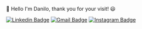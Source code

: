 👋 Hello I'm Danilo, thank you for your visit! 😃
<p><a href="https://www.linkedin.com/in/danilo-portor/" rel="nofollow"><img src="https://camo.githubusercontent.com/06545c27e7839e364dd109cfedf1c1fe93fca3bc/68747470733a2f2f696d672e736869656c64732e696f2f62616467652f2d4c696e6b6564496e2d626c75653f7374796c653d666c6174266c6f676f3d4c696e6b6564696e266c6f676f436f6c6f723d7768697465266c696e6b3d68747470733a2f2f7777772e6c696e6b6564696e2e636f6d2f696e2f726562656363616d616e7a692f" alt="Linkedin Badge" data-canonical-src="https://img.shields.io/badge/-LinkedIn-blue?style=flat&amp;logo=Linkedin&amp;logoColor=white&amp;"></a>
<a href="mailto:dprosa23@gmail.com"><img src="https://camo.githubusercontent.com/dc2123e2140118ba042e380f4aa9b701a9b3df65/68747470733a2f2f696d672e736869656c64732e696f2f62616467652f2d476d61696c2d6331343433383f7374796c653d666c6174266c6f676f3d476d61696c266c6f676f436f6c6f723d7768697465266c696e6b3d6d61696c746f3a726562656363616d616e7a6940676d61696c2e636f6d" alt="Gmail Badge" data-canonical-src="https://img.shields.io/badge/-Gmail-c14438?style=flat&amp;logo=Gmail&amp;logoColor=white&amp;"></a>
<a href="https://www.instagram.com/dprosa_23/" rel="nofollow"><img src="https://camo.githubusercontent.com/7f10a1f69c0c22441f08691b6591a674bea89122/68747470733a2f2f696d672e736869656c64732e696f2f62616467652f2d496e7374616772616d2d4331333538343f7374796c653d666c6174266c6162656c436f6c6f723d433133353834266c6f676f3d696e7374616772616d266c6f676f436f6c6f723d7768697465266c696e6b3d68747470733a2f2f7777772e696e7374616772616d2e636f6d2f636f64657077722f" alt="Instagram Badge" data-canonical-src="https://img.shields.io/badge/-Instagram-C13584?style=flat&amp;labelColor=C13584&amp;logo=instagram&amp;logoColor=white&amp;"></a></p>
<!--
**DaniloPorto30/DaniloPorto30** is a ✨ _special_ ✨ repository because its `README.md` (this file) appears on your GitHub profile.

Here are some ideas to get you started:
----
Hi I'm Danilo.
  
I'm a Web developer from Brazil. 🌐

If you want to know a little more about me, stay here and see if I can help you in any way.👇
My goal is to help develop, implement new technologies.📌✨
I'm a Front-End Developer.🖥
But I also have knowledge in: Angular, Java SCRIPT, Node JS, Python, C, PHP, C #, Flutter and COBOL.
I am a student of Systems Analysis and Development at Fatec - Americana. 📚👨🎓
And in my spare time I am curious and I am improving in API, Data Science, Flutter and new technologies.

I believe that dreams and goals can be achieved and realized, through determination, focus and work.
How can I help you? Think about it. I am open to new projects and challenges.🧮📈

I create ideas and develop solutions in the shape of software using my creativity and my technical knowledge in JavaScript / TypeScript by building web apps with Flutter and mobile-apps that aren't just beautiful, but are enjoyable to use and really problem-solvers. Also, I create APIs.

----

**Languages and Tools:**  

<code><img height="20" src="https://raw.githubusercontent.com/github/explore/80688e429a7d4ef2fca1e82350fe8e3517d3494d/topics/javascript/javascript.png"></code>
<code><img height="20" src="https://raw.githubusercontent.com/github/explore/80688e429a7d4ef2fca1e82350fe8e3517d3494d/topics/typescript/typescript.png"></code>
<code><img height="25" src="https://raw.githubusercontent.com/github/explore/80688e429a7d4ef2fca1e82350fe8e3517d3494d/topics/angular/angular.png"></code>
<code><img height="20" src="https://raw.githubusercontent.com/github/explore/80688e429a7d4ef2fca1e82350fe8e3517d3494d/topics/nodejs/nodejs.png"></code>
<code><img height="27" src="https://raw.githubusercontent.com/github/explore/80688e429a7d4ef2fca1e82350fe8e3517d3494d/topics/python/python.png"></code>
<code><img height="20" src="https://raw.githubusercontent.com/github/explore/80688e429a7d4ef2fca1e82350fe8e3517d3494d/topics/flutter/flutter.png"></code>
<code><img height="20" src="https://raw.githubusercontent.com/github/explore/80688e429a7d4ef2fca1e82350fe8e3517d3494d/topics/mysql/mysql.png"></code>
<code><img height="20" src="https://raw.githubusercontent.com/github/explore/80688e429a7d4ef2fca1e82350fe8e3517d3494d/topics/git/git.png"></code>
<code><img height="20" src="https://raw.githubusercontent.com/github/explore/80688e429a7d4ef2fca1e82350fe8e3517d3494d/topics/terminal/terminal.png"></code>


